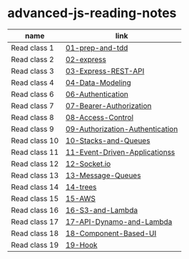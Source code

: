 # advanced-js-reading-notes


name | link
------------ | ------------
Read class 1 | [01-prep-and-tdd](https://leenahmad.github.io/advanced-js-reading-notes/01-prep-and-tdd)
Read class 2 | [02-express](https://leenahmad.github.io/advanced-js-reading-notes/02-express)
Read class 3 | [03-Express-REST-API](https://leenahmad.github.io/advanced-js-reading-notes/03-Express-REST-API)
Read class 4 | [04-Data-Modeling](https://leenahmad.github.io/advanced-js-reading-notes/04-Data-Modeling)
Read class 6 | [06-Authentication](https://leenahmad.github.io/advanced-js-reading-notes/06-Authentication)
Read class 7 | [07-Bearer-Authorization](https://leenahmad.github.io/advanced-js-reading-notes/07-Bearer-Authorization)
Read class 8 | [08-Access-Control](https://leenahmad.github.io/advanced-js-reading-notes/08-Access-Control)
Read class 9 | [09-Authorization-Authentication](https://leenahmad.github.io/advanced-js-reading-notes/09-Authorization-Authentication)
Read class 10| [10-Stacks-and-Queues](https://leenahmad.github.io/advanced-js-reading-notes/10-Stacks-and-Queues)
Read class 11| [11-Event-Driven-Applicationss](https://leenahmad.github.io/advanced-js-reading-notes/11-Event-Driven-Applications)
Read class 12| [12-Socket.io](https://leenahmad.github.io/advanced-js-reading-notes/12-Socket-io)
Read class 13| [13-Message-Queues](https://leenahmad.github.io/advanced-js-reading-notes/13-Message-Queues)
Read class 14| [14-trees](https://leenahmad.github.io/advanced-js-reading-notes/14-trees)
Read class 15| [15-AWS](https://leenahmad.github.io/advanced-js-reading-notes/15-AWS)
Read class 16| [16-S3-and-Lambda](https://leenahmad.github.io/advanced-js-reading-notes/16-S3-and-Lambda)
Read class 17| [17-API-Dynamo-and-Lambda](https://leenahmad.github.io/advanced-js-reading-notes/17-API-Dynamo-and-Lambda)
Read class 18| [18-Component-Based-UI](https://leenahmad.github.io/advanced-js-reading-notes/18-Component-Based-UI)
Read class 19| [19-Hook](https://leenahmad.github.io/advanced-js-reading-notes/19-Hook)
